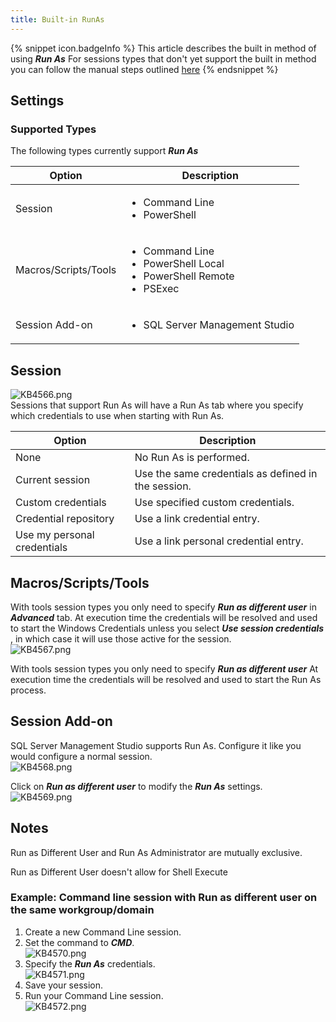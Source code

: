 ```yaml
---
title: Built-in RunAs
---
```

{% snippet icon.badgeInfo %}
This article describes the built in method of using ***Run As*** For sessions types that don&apos;t yet support the built in method you can follow the manual steps outlined [here](/kb/remote-desktop-manager/how-to-articles/run-as-another-user/)
{% endsnippet %}

## Settings

### Supported Types

The following types currently support ***Run As***

| Option               | Description |
| -------------------- | ----------- |
| Session              | <ul><li>Command Line</li><li>PowerShell</li></ul> |
| Macros/Scripts/Tools | <ul><li>Command Line</li><li>PowerShell Local</li><li>PowerShell Remote</li><li>PSExec</li></ul> |
| Session Add-on       | <ul><li>SQL Server Management Studio</li></ul> |

## Session

![KB4566.png](/img/en/kb/KB4566.png)  
Sessions that support Run As will have a Run As tab where you specify which credentials to use when starting with Run As.

| Option                      | Description |
| --------------------------- | ----------- |
| None                        | No Run As is performed. |
| Current session             | Use the same credentials as defined in the session. |
| Custom credentials          | Use specified custom credentials. |
| Credential repository       | Use a link credential entry. |
| Use my personal credentials | Use a link personal credential entry. |

## Macros/Scripts/Tools

With tools session types you only need to specify ***Run as different user*** in ***Advanced*** tab. At execution time the credentials will be resolved and used to start the Windows Credentials unless you select ***Use session credentials*** , in which case it will use those active for the session.  
![KB4567.png](/img/en/kb/KB4567.png)  

With tools session types you only need to specify ***Run as different user*** At execution time the credentials will be resolved and used to start the Run As process.

## Session Add-on

SQL Server Management Studio supports Run As. Configure it like you would configure a normal session.  
![KB4568.png](/img/en/kb/KB4568.png)  

Click on ***Run as different user*** to modify the ***Run As*** settings.  
![KB4569.png](/img/en/kb/KB4569.png)

## Notes

Run as Different User and Run As Administrator are mutually exclusive.

Run as Different User doesn't allow for Shell Execute

### Example: Command line session with Run as different user on the same workgroup/domain

1. Create a new Command Line session.
1. Set the command to ***CMD***.  
![KB4570.png](/img/en/kb/KB4570.png)
1. Specify the ***Run As*** credentials.  
![KB4571.png](/img/en/kb/KB4571.png)
1. Save your session.
1. Run your Command Line session.  
![KB4572.png](/img/en/kb/KB4572.png)
